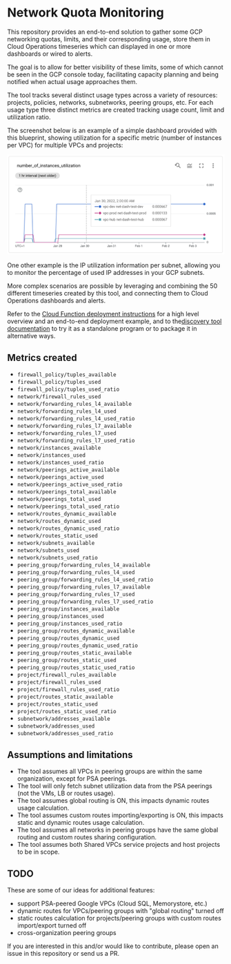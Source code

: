 # Network Quota Monitoring

This repository provides an end-to-end solution to gather some GCP networking quotas, limits, and their corresponding usage, store them in Cloud Operations timeseries which can displayed in one or more dashboards or wired to alerts.

The goal is to allow for better visibility of these limits, some of which cannot be seen in the GCP console today, facilitating capacity planning and being notified when actual usage approaches them.

The tool tracks several distinct usage types across a variety of resources: projects, policies, networks, subnetworks, peering groups, etc. For each usage type three distinct metrics are created tracking usage count, limit and utilization ratio.

The screenshot below is an example of a simple dashboard provided with this blueprint, showing utilization for a specific metric (number of instances per VPC) for multiple VPCs and projects:

<img src="metric.png" width="640px">

One other example is the IP utilization information per subnet, allowing you to monitor the percentage of used IP addresses in your GCP subnets.

More complex scenarios are possible by leveraging and combining the 50 different timeseries created by this tool, and connecting them to Cloud Operations dashboards and alerts.

Refer to the [Cloud Function deployment instructions](./deploy-cloud-function/) for a high level overview and an end-to-end deployment example, and to the[discovery tool documentation](./src/) to try it as a standalone program or to package it in alternative ways.

## Metrics created

- `firewall_policy/tuples_available`
- `firewall_policy/tuples_used`
- `firewall_policy/tuples_used_ratio`
- `network/firewall_rules_used`
- `network/forwarding_rules_l4_available`
- `network/forwarding_rules_l4_used`
- `network/forwarding_rules_l4_used_ratio`
- `network/forwarding_rules_l7_available`
- `network/forwarding_rules_l7_used`
- `network/forwarding_rules_l7_used_ratio`
- `network/instances_available`
- `network/instances_used`
- `network/instances_used_ratio`
- `network/peerings_active_available`
- `network/peerings_active_used`
- `network/peerings_active_used_ratio`
- `network/peerings_total_available`
- `network/peerings_total_used`
- `network/peerings_total_used_ratio`
- `network/routes_dynamic_available`
- `network/routes_dynamic_used`
- `network/routes_dynamic_used_ratio`
- `network/routes_static_used`
- `network/subnets_available`
- `network/subnets_used`
- `network/subnets_used_ratio`
- `peering_group/forwarding_rules_l4_available`
- `peering_group/forwarding_rules_l4_used`
- `peering_group/forwarding_rules_l4_used_ratio`
- `peering_group/forwarding_rules_l7_available`
- `peering_group/forwarding_rules_l7_used`
- `peering_group/forwarding_rules_l7_used_ratio`
- `peering_group/instances_available`
- `peering_group/instances_used`
- `peering_group/instances_used_ratio`
- `peering_group/routes_dynamic_available`
- `peering_group/routes_dynamic_used`
- `peering_group/routes_dynamic_used_ratio`
- `peering_group/routes_static_available`
- `peering_group/routes_static_used`
- `peering_group/routes_static_used_ratio`
- `project/firewall_rules_available`
- `project/firewall_rules_used`
- `project/firewall_rules_used_ratio`
- `project/routes_static_available`
- `project/routes_static_used`
- `project/routes_static_used_ratio`
- `subnetwork/addresses_available`
- `subnetwork/addresses_used`
- `subnetwork/addresses_used_ratio`

## Assumptions and limitations

- The tool assumes all VPCs in peering groups are within the same organization, except for PSA peerings.
- The tool will only fetch subnet utilization data from the PSA peerings (not the VMs, LB or routes usage).
- The tool assumes global routing is ON, this impacts dynamic routes usage calculation.
- The tool assumes custom routes importing/exporting is ON, this impacts static and dynamic routes usage calculation.
- The tool assumes all networks in peering groups have the same global routing and custom routes sharing configuration.
- The tool assumes both Shared VPCs service projects and host projects to be in scope.

## TODO

These are some of our ideas for additional features:

- support PSA-peered Google VPCs (Cloud SQL, Memorystore, etc.)
- dynamic routes for VPCs/peering groups with "global routing" turned off
- static routes calculation for projects/peering groups with custom routes import/export turned off
- cross-organization peering groups

If you are interested in this and/or would like to contribute, please open an issue in this repository or send us a PR.
